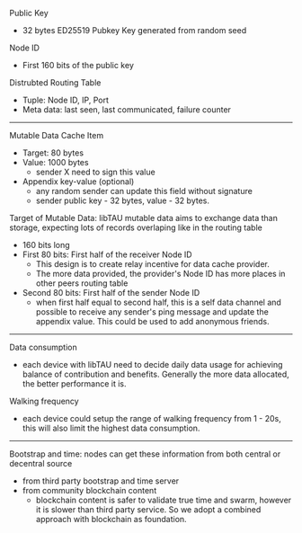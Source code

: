 
Public Key
* 32 bytes ED25519 Pubkey Key generated from random seed

Node ID
* First 160 bits of the public key

Distrubted Routing Table
* Tuple: Node ID, IP, Port
* Meta data: last seen, last communicated, failure counter
------

Mutable Data Cache Item
* Target: 80 bytes
* Value: 1000 bytes
  * sender X need to sign this value
* Appendix key-value (optional)
  * any random sender can update this field without signature
  * sender public key - 32 bytes, value - 32 bytes. 

Target of Mutable Data: libTAU mutable data aims to exchange data than storage, expecting lots of records overlaping like in the routing table
* 160 bits long
* First 80 bits: First half of the receiver Node ID
  * This design is to create relay incentive for data cache provider. 
  * The more data provided, the provider's Node ID has more places in other peers routing table
* Second 80 bits: First half of the sender Node ID
  * when first half equal to second half, this is a self data channel and possible to receive any sender's ping message and update the appendix value. This could be used to add anonymous friends. 

---
Data consumption
* each device with libTAU need to decide daily data usage for achieving balance of contribution and benefits. Generally the more data allocated, the better performance it is. 

Walking frequency
* each device could setup the range of walking frequency from 1 - 20s, this will also limit the highest data consumption. 

---
Bootstrap and time: nodes can get these information from both central or decentral source 
* from third party bootstrap and time server
* from community blockchain content
  * blockchain content is safer to validate true time and swarm, however it is slower than third party service. So we adopt a combined approach with blockchain as foundation. 
